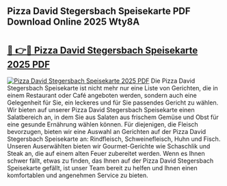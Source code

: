 ## Pizza David Stegersbach Speisekarte PDF Download Online 2025 Wty8A

# <h2><a href="http://gc5tj4x.nevu.top/?p=Pizza+David+Stegersbach+Speisekarte">🔗 👉🔴 Pizza David Stegersbach Speisekarte 2025 PDF</a></h2>

[![Pizza David Stegersbach Speisekarte 2025 PDF](https://i.imgur.com/dBaPXMq.png)](http://gc5tj4x.nevu.top/?p=Pizza+David+Stegersbach+Speisekarte)
Die Pizza David Stegersbach Speisekarte ist nicht mehr nur eine Liste von Gerichten, die in einem Restaurant oder Café angeboten werden, sondern auch eine Gelegenheit für Sie, ein leckeres und für Sie passendes Gericht zu wählen. Wir bieten auf unserer Pizza David Stegersbach Speisekarte einen Salatbereich an, in dem Sie aus Salaten aus frischem Gemüse und Obst für eine gesunde Ernährung wählen können. Für diejenigen, die Fleisch bevorzugen, bieten wir eine Auswahl an Gerichten auf der Pizza David Stegersbach Speisekarte an: Rindfleisch, Schweinefleisch, Huhn und Fisch. Unseren Auserwählten bieten wir Gourmet-Gerichte wie Schaschlik und Steak an, die auf einem alten Feuer zubereitet werden. Wenn es Ihnen schwer fällt, etwas zu finden, das Ihnen auf der Pizza David Stegersbach Speisekarte gefällt, ist unser Team bereit zu helfen und Ihnen einen komfortablen und angenehmen Service zu bieten.
